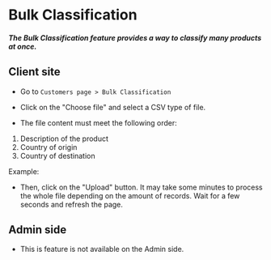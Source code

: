 # Bulk Classification
##### The Bulk Classification feature provides a way to classify many products at once.

## Client site

 - Go to `Customers page > Bulk Classification `

<ImageZoom
src="images/bulk-classification/bulk_menu.png"
:border="true"
width="200"
/>

 - Click on the "Choose file" and select a CSV type of file.

<ImageZoom
src="images/bulk-classification/choose_file.png"
:border="true"
width="500"
/>

 - The file content must meet the following order:

1. Description of the product
2. Country of origin
3. Country of destination


Example:

<ImageZoom
src="images/bulk-classification/csv_file_template.png"
:border="true"
width="400"
/>

 - Then, click on the "Upload" button. It may take some minutes to process the whole file depending on the amount of records. Wait for a few seconds and refresh the page.

<ImageZoom
src="images/bulk-classification/bulk_results.png"
:border="true"
width="600"
/>

## Admin side

- This is feature is not available on the Admin side.